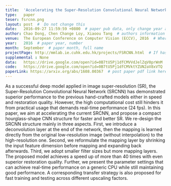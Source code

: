 ```yaml
---
title:  'Accelerating the Super-Resolution Convolutional Neural Network'  #  Paper title, covered by ''
type:   paper
teser: fsrcnn.png
layout: post  #  Do not change this
date:   2016-09-27 11:59:59 +0800  # paper pub data, only change year and month according to this format
author: Chao Dong, Chen Change Loy, Xiaoou Tang  # authors information
venue:  The European Conference on Computer Vision (ECCV), 2016  # Where it be, ICCV and CVPR remove IEEE Conference on, 
year:   2016  # paper year, number
month:  September  # paper month, full name
projectPage: http://mmlab.ie.cuhk.edu.hk/projects/FSRCNN.html  # If has project page, link here, otherwise None
supplemental : None
data:   https://drive.google.com/open?id=0B7tU5Pj1dfCMVVdJelZqV0prWnM  # If has data, post data link here, otherwise None
code:   https://drive.google.com/open?id=0B7tU5Pj1dfCMVktYZUN2aV8xVTQ  # If has data, post code link here, otherwise None
paperLink: https://arxiv.org/abs/1608.00367  # post paper pdf link here
---
```


As a successful deep model applied in image super-resolution (SR), the Super-Resolution Convolutional Neural Network (SRCNN) has demonstrated superior performance to the previous hand-crafted models either in speed and restoration quality. However, the high computational cost still hinders it from practical usage that demands real-time performance (24 fps). In this paper, we aim at accelerating the current SRCNN, and propose a compact hourglass-shape CNN structure for faster and better SR. We re-design the SRCNN structure mainly in three aspects. First, we introduce a deconvolution layer at the end of the network, then the mapping is learned directly from the original low-resolution image (without interpolation) to the high-resolution one. Second, we reformulate the mapping layer by shrinking the input feature dimension before mapping and expanding back afterwards. Third, we adopt smaller filter sizes but more mapping layers. The proposed model achieves a speed up of more than 40 times with even superior restoration quality. Further, we present the parameter settings that can achieve real-time performance on a generic CPU while still maintaining good performance. A corresponding transfer strategy is also proposed for fast training and testing across different upscaling factors.
